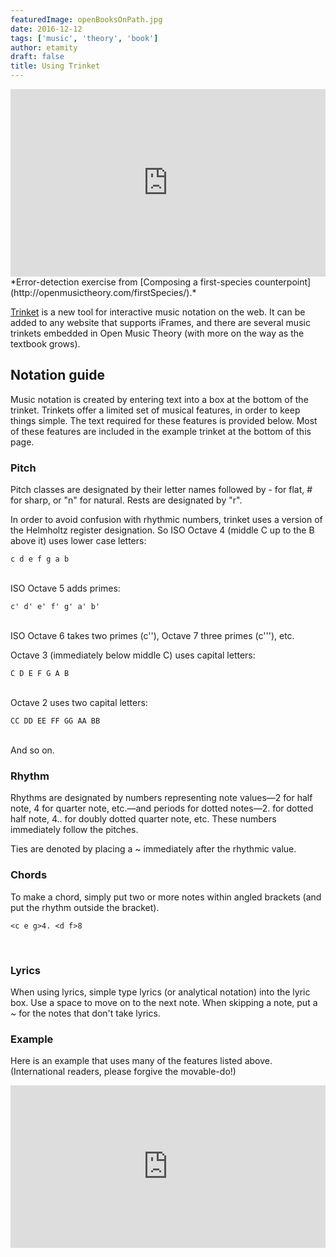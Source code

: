 ```yaml
---
featuredImage: openBooksOnPath.jpg
date: 2016-12-12
tags: ['music', 'theory', 'book']
author: etamity
draft: false
title: Using Trinket
---
```


<iframe class="trinket" src="https://trinket.io/embed/music/a089e987ca" width="100%" height="300" frameborder="0" marginwidth="0" marginheight="0" allowfullscreen></iframe><br/>
*Error-detection exercise from [Composing a first-species counterpoint](http://openmusictheory.com/firstSpecies/).*

[Trinket](http://trinket.io) is a new tool for interactive music notation on the web. It can be added to any website that supports iFrames, and there are several music trinkets embedded in Open Music Theory (with more on the way as the textbook grows).

## Notation guide

Music notation is created by entering text into a box at the bottom of the trinket. Trinkets offer a limited set of musical features, in order to keep things simple. The text required for these features is provided below. Most of these features are included in the example trinket at the bottom of this page.

### Pitch

Pitch classes are designated by their letter names followed by - for flat, # for sharp, or "n" for natural. Rests are designated by "r".

In order to avoid confusion with rhythmic numbers, trinket uses a version of the Helmholtz register designation. So ISO Octave 4 (middle C up to the B above it) uses lower case letters:

    c d e f g a b

<br/>
ISO Octave 5 adds primes:

    c' d' e' f' g' a' b'

<br/>
ISO Octave 6 takes two primes (c''), Octave 7 three primes (c'''), etc.

Octave 3 (immediately below middle C) uses capital letters:

    C D E F G A B
	
<br/>
Octave 2 uses two capital letters:

    CC DD EE FF GG AA BB

<br/>
And so on.

### Rhythm

Rhythms are designated by numbers representing note values—2 for half note, 4 for quarter note, etc.—and periods for dotted notes—2. for dotted half note, 4.. for doubly dotted quarter note, etc. These numbers immediately follow the pitches.

Ties are denoted by placing a ~ immediately after the rhythmic value.

### Chords

To make a chord, simply put two or more notes within angled brackets (and put the rhythm outside the bracket).

    <c e g>4. <d f>8

<br/>

### Lyrics

When using lyrics, simple type lyrics (or analytical notation) into the lyric box. Use a space to move on to the next note. When skipping a note, put a ~ for the notes that don't take lyrics.

### Example

Here is an example that uses many of the features listed above. (International readers, please forgive the movable-do!)

<iframe src="https://trinket.io/embed/music/91c673df7c" width="100%" height="260" frameborder="0" marginwidth="0" marginheight="0" allowfullscreen></iframe><br/>
